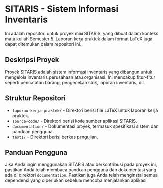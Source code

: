 # SITARIS - Sistem Informasi Inventaris

Ini adalah repositori untuk proyek mini SITARIS, yang dibuat dalam konteks mata kuliah Semester 5. Laporan kerja praktek dalam format LaTeX juga dapat ditemukan dalam repositori ini.

## Deskripsi Proyek

Proyek SITARIS adalah sistem informasi inventaris yang dibangun untuk mengelola inventaris perusahaan atau organisasi. Ini mencakup fitur-fitur seperti pencatatan barang, pengecekan stok, laporan inventaris, dll.

## Struktur Repositori

- `laporan-kerja-praktek/` - Direktori berisi file LaTeX untuk laporan kerja praktek.
- `source-code/` - Direktori berisi kode sumber aplikasi SITARIS.
- `documentation/` - Dokumentasi proyek, termasuk spesifikasi sistem dan panduan pengguna.
- `tests/` - Direktori berisi berkas pengujian.

## Panduan Pengguna

Jika Anda ingin menggunakan SITARIS atau berkontribusi pada proyek ini, pastikan Anda telah membaca panduan pengguna dan dokumentasi yang ada di direktori `documentation`. Pastikan juga Anda telah menginstal semua dependensi yang diperlukan sebelum mencoba menjalankan aplikasi.
